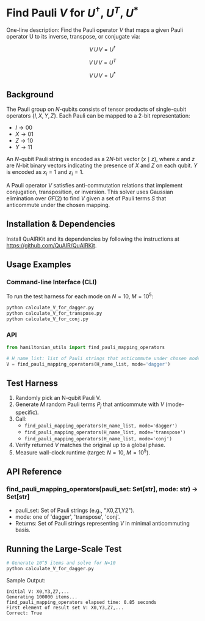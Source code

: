 # Find Pauli $V$ for $U^\dagger$, $U^T$, $U^\ast$

One-line description: Find the Pauli operator $V$ that maps a given Pauli operator U to its inverse, transpose, or conjugate via:

$$V\,U\,V = U^\dagger$$

$$V\,U\,V = U^T$$

$$V\,U\,V = U^*$$

## Background

The Pauli group on $N$-qubits consists of tensor products of single-qubit operators $\{I, X, Y, Z\}$. Each Pauli can be mapped to a 2-bit representation:
- $I \to 00$
- $X \to 01$
- $Z \to 10$
- $Y \to 11$

An $N$-qubit Pauli string is encoded as a $2N$-bit vector $(x \mid z)$, where $x$ and $z$ are $N$-bit binary vectors indicating the presence of $X$ and $Z$ on each qubit. $Y$ is encoded as $x_i = 1$ and $z_i = 1$.

A Pauli operator $V$ satisfies anti-commutation relations that implement conjugation, transposition, or inversion.  This solver uses Gaussian elimination over $GF(2)$ to find $V$ given a set of Pauli terms $S$ that anticommute under the chosen mapping.

## Installation & Dependencies

Install QuAIRKit and its dependencies by following the instructions at https://github.com/QuAIR/QuAIRKit.

## Usage Examples

### Command-line Interface (CLI)

To run the test harness for each mode on $N=10$, $M=10^5$:

```bash
python calculate_V_for_dagger.py
python calculate_V_for_transpose.py
python calculate_V_for_conj.py
```

### API

```python
from hamiltonian_utils import find_pauli_mapping_operators

# H_name_list: list of Pauli strings that anticommute under chosen mode
V = find_pauli_mapping_operators(H_name_list, mode='dagger')
```

## Test Harness

1. Randomly pick an N-qubit Pauli V.
2. Generate $M$ random Pauli terms $P_j$ that anticommute with $V$ (mode-specific).
3. Call:
   - `find_pauli_mapping_operators(H_name_list, mode='dagger')`
   - `find_pauli_mapping_operators(H_name_list, mode='transpose')`
   - `find_pauli_mapping_operators(H_name_list, mode='conj')`
4. Verify returned $V$ matches the original up to a global phase.
5. Measure wall-clock runtime (target: $N=10$, $M=10^5$).

## API Reference

### find_pauli_mapping_operators(pauli_set: Set[str], mode: str) → Set[str]
- pauli_set: Set of Pauli strings (e.g., "X0,Z1,Y2").
- mode: one of 'dagger', 'transpose', 'conj'.
- Returns: Set of Pauli strings representing $V$ in minimal anticommuting basis.

## Running the Large-Scale Test

```bash
# Generate 10^5 items and solve for N=10
python calculate_V_for_dagger.py
```

Sample Output:
```
Initial V: X0,Y3,Z7,...
Generating 100000 items...
find_pauli_mapping_operators elapsed time: 0.85 seconds
First element of result set V: X0,Y3,Z7,...
Correct: True
```
